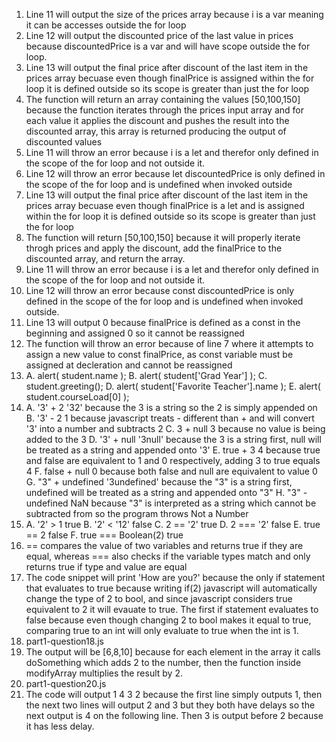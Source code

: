 1. Line 11 will output the size of the prices array because i is a var meaning it can be accesses outside the for loop
2. Line 12 will output the discounted price of the last value in prices because discountedPrice is a var and will have scope outside the for loop.
3. Line 13 will output the final price after discount of the last item in the prices array becuase even though finalPrice is assigned within the for loop it is defined outside so its scope is greater than just the for loop
4. The function will return an array containing the values [50,100,150] because the function iterates through the prices input array and for each value it applies the discount and pushes the result into the discounted array, this array is returned producing the output of discounted values
5. Line 11 will throw an error because i is a let and therefor only defined in the scope of the for loop and not outside it.
6. Line 12 will throw an error because let discountedPrice is only defined in the scope of the for loop and is undefined when invoked outside
7. Line 13 will output the final price after discount of the last item in the prices array becuase even though finalPrice is a let and is assigned within the for loop it is defined outside so its scope is greater than just the for loop
8. The function will return [50,100,150] because it will properly iterate throgh prices and apply the discount, add the finalPrice to the discounted array, and return the array.
9. Line 11 will throw an error because i is a let and therefor only defined in the scope of the for loop and not outside it.
10. Line 12 will throw an error because const discountedPrice is only defined in the scope of the for loop and is undefined when invoked outside.
11. Line 13 will output 0 because finalPrice is defined as a const in the beginning and assigned 0 so it cannot be reassigned
12. The function will throw an error because of line 7 where it attempts to assign a new value to const finalPrice, as const variable must be assigned at decleration and cannot be reassigned
13. 
    A. alert( student.name );
    B. alert( student['Grad Year'] );
    C. student.greeting();
    D. alert( student['Favorite Teacher'].name );
    E. alert( student.courseLoad[0] );
14. 
    A. '3' + 2
        '32' because the 3 is a string so the 2 is simply appended on
    B. '3' - 2
        1 because javascript treats - different than + and will convert '3' into a number and subtracts 2
    C. 3 + null
        3 because no value is being added to the 3
    D. '3' + null
        '3null' because the 3 is a string first, null will be treated as a string and appended onto '3'
    E. true + 3
        4 because true and false are equivalent to 1 and 0 respectively, adding 3 to true equals 4
    F. false + null
        0 because both false and null are equivalent to value 0
    G. "3" + undefined
        '3undefined' because the "3" is a string first, undefined will be treated as a string and appended onto "3"
    H. "3" - undefined
        NaN because "3" is interpreted as a string which cannot be subtracted from so the program throws Not a Number
15. 
    A. '2' > 1
        true 
    B. '2' < '12'
        false
    C. 2 == '2'
        true
    D. 2 === '2'
        false
    E. true == 2
        false
    F. true === Boolean(2)
        true
16. == compares the value of two variables and returns true if they are equal, whereas === also checks if the variable types match and only returns true if type and value are equal
17. The code snippet will print 'How are you?' because the only if statement that evaluates to true because writing if(2) javascript will automatically change the type of 2 to bool, and since javascript considers true equivalent to 2 it will evauate to true. The first if statement evaluates to false because even though changing 2 to bool makes it equal to true, comparing true to an int will only evaluate to true when the int is 1.
18. part1-question18.js
19. The output will be [6,8,10] because for each element in the array it calls doSomething which adds 2 to the number, then the function inside modifyArray multiplies the result by 2.
20. part1-question20.js
21. The code will output 1 4 3 2 because the first line simply outputs 1, then the next two lines will output 2 and 3 but they both have delays so the next output is 4 on the following line. Then 3 is output before 2 because it has less delay.